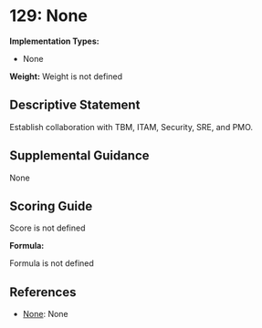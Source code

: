 # 129: None

**Implementation Types:**

- None

**Weight:** Weight is not defined

## Descriptive Statement

Establish collaboration with TBM, ITAM, Security, SRE, and PMO.

## Supplemental Guidance

None

## Scoring Guide

Score is not defined

**Formula:**

Formula is not defined

## References

- [None](None): None

